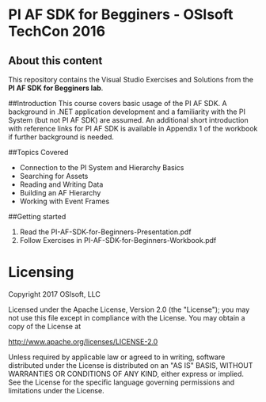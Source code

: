 # PI AF SDK for Begginers - OSIsoft TechCon 2016

## About this content

This repository contains the Visual Studio Exercises and Solutions from the **PI AF SDK for Begginers lab**.  

##Introduction
This course covers basic usage of the PI AF SDK. A background in .NET application development and a familiarity with the PI System (but not PI AF SDK) are assumed. An additional short introduction with reference links for PI AF SDK is available in Appendix 1 of the workbook if further background is needed.


##Topics Covered
- Connection to the PI System and Hierarchy Basics
- Searching for Assets
- Reading and Writing Data
- Building an AF Hierarchy
- Working with Event Frames

##Getting started
1. Read the PI-AF-SDK-for-Beginners-Presentation.pdf
2. Follow Exercises in PI-AF-SDK-for-Beginners-Workbook.pdf




# Licensing

Copyright 2017 OSIsoft, LLC
 
Licensed under the Apache License, Version 2.0 (the "License");
you may not use this file except in compliance with the License.
You may obtain a copy of the License at
 
http://www.apache.org/licenses/LICENSE-2.0
 
Unless required by applicable law or agreed to in writing, software
distributed under the License is distributed on an "AS IS" BASIS,
WITHOUT WARRANTIES OR CONDITIONS OF ANY KIND, either express or implied.
See the License for the specific language governing permissions and
limitations under the License.



